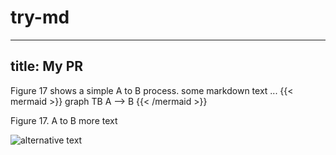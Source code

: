 # try-md


---
title: My PR
---
Figure 17 shows a simple A to B process.
some markdown text
...
{{< mermaid >}} 
    graph TB
    A --> B
{{< /mermaid >}}

Figure 17. A to B
more text




![alternative text](http://www.plantuml.com/plantuml/proxy?cache=no&src=https://raw.githubusercontent.com/vitus133/try-md/main/README.md)

